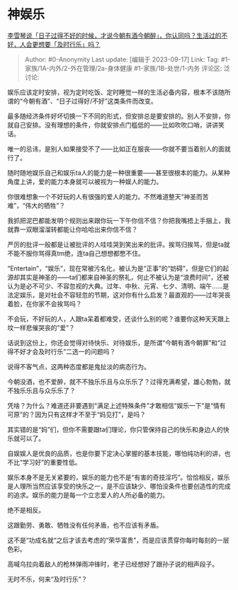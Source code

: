# 神娱乐
[李雪琴说「日子过得不好的时候，才说今朝有酒今朝醉」，你认同吗？生活过的不好，人会更想要「及时行乐」吗？](https://www.zhihu.com/question/621466828/answer/3214011412)

> Author: #0-Anonymity
> Last update: [编辑于 2023-09-17]
> Link:
> Tag: #1-家族/1A-内外/2-外在管理/2a-身体健康 #1-家族/1B-处世/1-内务 
> 评论区:
> 泛讨论:

娱乐应该定时安排，视为定时吃饭、定时睡觉一样的生活必备内容，根本不该随所谓的“今朝有酒”、“日子过得好/不好”这类条件而改变。

最多随经济条件好坏切换一下不同的形式，但安排总是要安排的。别人不安排，你就自己安排。没有理想的条件，你就安排点门槛低的——比如吹吹口哨，讲讲笑话。

唯一的忌讳，是别人如果接受不了——比如正在服丧——你就不要当着别人的面就行了。

随时随地娱乐自己和娱乐ta人的能力是一种很重要——甚至很根本的能力。从某种角度上讲，爱的能力本身就可以被视为一种娱人的能力。

你很难想象一个不好玩的人有很强的爱人的能力。不然难道整天“神圣而苦难”，“伟大的牺牲”？

我抓把泥巴都能发明个规则出来跟你玩一下午你信不信？你把我嘴捂上手捆上，我就靠一双眼溜溜转都能让你哈哈出来你信不信？

严厉的批评一般都是让被批评的人哇哇哭到笑出来的批评。挨骂归挨骂，但是ta就不能不服你骂得真tm绝，连ta自己想想都憋不住。

“Entertain”，“娱乐”，现在常被污名化，被认为是“正事”的“妨碍”，但是它们的起源却其实是神圣的——ta们都来自神圣的祭礼，何止不被认为是“浪费时间”，还被认为是必不可少、不容忽视的大典。过年、中秋、元宵、七夕、清明、端午……是法定娱乐，是对社会不容轻忽的节期，这对你有什么启发？最直观的——过年哭丧着脸，在你家不会挨骂吗？

不会玩，不好玩的人，人跟ta呆着都难受，还谈什么别的呢？谁要你这种天天跟上坟一样悲催哭丧的“爱”？

话说到这份上，你还会觉得对待快乐、对待娱乐，是所谓“今朝有酒今朝罪”和“过得不好才会及时行乐”二选一的问题吗？

说得不客气点，这两种态度都是鬼扯淡的病态行为。

今朝没酒，也不爱醉，就不不独乐乐且与众乐乐了？过得充满希望，雄心勃勃，就不独乐乐且与众乐乐了？

凭啥？为什么？难道还非要遇到“满足上述特殊条件”才敢相信“娱乐一下”是“情有可原”的？因为只有这样才不至于“妈见打”，是吗？

其实错的是“妈”们，但你不需要跟ta们理论，你只管保持自己的快乐和身边人的快乐就可以了。

自娱娱人是优良的品质，也是你要下定决心掌握的基本技能，哪怕纯功利的讲，也不比“学习好”的重要性低。

娱乐本身不是无关紧要的，娱乐的能力也不是“有害的奇技淫巧”。恰恰相反，娱乐是人理所当然应该享受的快乐之一，是不应该缺少、哪怕没条件也要创造性的完成的追求。娱乐的能力是每一个立志爱人的人所必备的能力。

绝不是相反。

这跟勤劳、勇敢、牺牲没有任何矛盾，也不应该有矛盾。

这不是“功成名就“之后才该去考虑的“荣华富贵”，而是应该贯穿你每时每刻的一层色彩。

高喊乌拉向着敌人的枪林弹雨冲锋时，老子已经想好了跟孙子说的相声段子。

无时不乐，何来“及时行乐”？